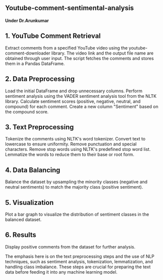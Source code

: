 ## Youtube-comment-sentimental-analysis
#### Under Dr.Arunkumar
## 1. YouTube Comment Retrieval
Extract comments from a specified YouTube video using the youtube-comment-downloader library.
The video link and the output file name are obtained through user input.
The script fetches the comments and stores them in a Pandas DataFrame.

## 2. Data Preprocessing
Load the initial DataFrame and drop unnecessary columns.
Perform sentiment analysis using the VADER sentiment analysis tool from the NLTK library.
Calculate sentiment scores (positive, negative, neutral, and compound) for each comment.
Create a new column "Sentiment" based on the compound score.

## 3. Text Preprocessing
Tokenize the comments using NLTK's word tokenizer.
Convert text to lowercase to ensure uniformity.
Remove punctuation and special characters.
Remove stop words using NLTK's predefined stop word list.
Lemmatize the words to reduce them to their base or root form.

## 4. Data Balancing
Balance the dataset by upsampling the minority classes (negative and neutral sentiments) to match the majority class (positive sentiment).

## 5. Visualization
Plot a bar graph to visualize the distribution of sentiment classes in the balanced dataset.

## 6. Results
Display positive comments from the dataset for further analysis.

The emphasis here is on the text preprocessing steps and the use of NLP techniques, such as sentiment analysis, tokenization, lemmatization, and handling class imbalance. These steps are crucial for preparing the text data before feeding it into any machine learning model.

